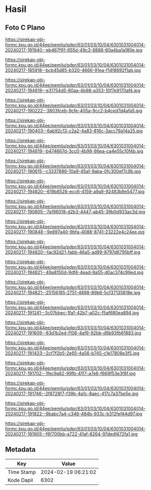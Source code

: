 # Hasil

## Foto C Plano

https://sirekap-obj-formc.kpu.go.id/44ee/pemilu/pdpr/63/01/03/10/04/6301031004014-20240217-191940--eb467f91-655d-49c3-8888-60a4ba1a180e.jpg

https://sirekap-obj-formc.kpu.go.id/44ee/pemilu/pdpr/63/01/03/10/04/6301031004014-20240217-185918--bcb45d85-b320-4666-91ea-f14f8692f1ab.jpg

https://sirekap-obj-formc.kpu.go.id/44ee/pemilu/pdpr/63/01/03/10/04/6301031004014-20240217-194819--e31754d5-80aa-4b98-a353-10f7e9170af4.jpg

https://sirekap-obj-formc.kpu.go.id/44ee/pemilu/pdpr/63/01/03/10/04/6301031004014-20240217-190222--3803fceb-9cfe-405a-9cc2-b4ced7d4afa5.jpg

https://sirekap-obj-formc.kpu.go.id/44ee/pemilu/pdpr/63/01/03/10/04/6301031004014-20240217-190403--6ab92c13-c2a2-4a83-816c-3acc79a14a25.jpg

https://sirekap-obj-formc.kpu.go.id/44ee/pemilu/pdpr/63/01/03/10/04/6301031004014-20240217-194819--b474667d-3cc0-4b98-86ea-ca4e55c10f4b.jpg

https://sirekap-obj-formc.kpu.go.id/44ee/pemilu/pdpr/63/01/03/10/04/6301031004014-20240217-190615--c3337886-10a9-45af-9aba-0fc300ef7c9b.jpg

https://sirekap-obj-formc.kpu.go.id/44ee/pemilu/pdpr/63/01/03/10/04/6301031004014-20240217-194820--619b8526-ecc6-4159-a9a9-92483b9e5477.jpg

https://sirekap-obj-formc.kpu.go.id/44ee/pemilu/pdpr/63/01/03/10/04/6301031004014-20240217-190805--7a196018-d2b3-4447-ab45-39b0d933ac3d.jpg

https://sirekap-obj-formc.kpu.go.id/44ee/pemilu/pdpr/63/01/03/10/04/6301031004014-20240217-190848--9e897a40-9bfa-4088-8741-23222e4c24ee.jpg

https://sirekap-obj-formc.kpu.go.id/44ee/pemilu/pdpr/63/01/03/10/04/6301031004014-20240217-194820--fac92d21-fabb-46a5-ad99-8797d6795bff.jpg

https://sirekap-obj-formc.kpu.go.id/44ee/pemilu/pdpr/63/01/03/10/04/6301031004014-20240217-194821--49a8150d-9df4-4ead-9a55-d0ac374c99ed.jpg

https://sirekap-obj-formc.kpu.go.id/44ee/pemilu/pdpr/63/01/03/10/04/6301031004014-20240217-194821--25156185-2751-4898-89b6-5cf37135818e.jpg

https://sirekap-obj-formc.kpu.go.id/44ee/pemilu/pdpr/63/01/03/10/04/6301031004014-20240217-191241--3c07bbec-1fa1-42b7-a02c-f5af680ea894.jpg

https://sirekap-obj-formc.kpu.go.id/44ee/pemilu/pdpr/63/01/03/10/04/6301031004014-20240217-191609--83d1b2ed-f106-4af9-92bb-d9b93fb61883.jpg

https://sirekap-obj-formc.kpu.go.id/44ee/pemilu/pdpr/63/01/03/10/04/6301031004014-20240217-191433--2cf7f2b5-2e65-4a56-b745-c1e17808e3f5.jpg

https://sirekap-obj-formc.kpu.go.id/44ee/pemilu/pdpr/63/01/03/10/04/6301031004014-20240217-191702--1fec9a82-99fb-41f7-a7e6-f669f53e3f8f.jpg

https://sirekap-obj-formc.kpu.go.id/44ee/pemilu/pdpr/63/01/03/10/04/6301031004014-20240217-191746--2f8728f7-f39b-4a1c-8aec-417c7a37be5e.jpg

https://sirekap-obj-formc.kpu.go.id/44ee/pemilu/pdpr/63/01/03/10/04/6301031004014-20240217-191822--9babc7a4-c346-484b-933c-b312fef44d97.jpg

https://sirekap-obj-formc.kpu.go.id/44ee/pemilu/pdpr/63/01/03/10/04/6301031004014-20240217-191905--f6f700bb-a722-41af-8264-97dedf472fa1.jpg


## Metadata

| Key        | Value               |
| ---------- | ------------------- |
| Time Stamp | 2024-02-19 06:21:02 |
| Kode Dapil | 6302                |



